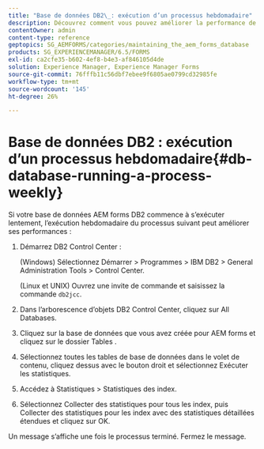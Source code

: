 ```yaml
---
title: "Base de données DB2\_: exécution d’un processus hebdomadaire"
description: Découvrez comment vous pouvez améliorer la performance de votre base de données AEM Forms DB2.
contentOwner: admin
content-type: reference
geptopics: SG_AEMFORMS/categories/maintaining_the_aem_forms_database
products: SG_EXPERIENCEMANAGER/6.5/FORMS
exl-id: ca2cfe35-b602-4ef8-b4e3-af846105d4de
solution: Experience Manager, Experience Manager Forms
source-git-commit: 76fffb11c56dbf7ebee9f6805ae0799cd32985fe
workflow-type: tm+mt
source-wordcount: '145'
ht-degree: 26%

---
```


# Base de données DB2 : exécution d’un processus hebdomadaire{#db-database-running-a-process-weekly}

Si votre base de données AEM forms DB2 commence à s’exécuter lentement, l’exécution hebdomadaire du processus suivant peut améliorer ses performances :

1. Démarrez DB2 Control Center :

   (Windows) Sélectionnez Démarrer > Programmes > IBM DB2 > General Administration Tools > Control Center.

   (Linux et UNIX) Ouvrez une invite de commande et saisissez la commande `db2jcc`.

1. Dans l’arborescence d’objets DB2 Control Center, cliquez sur All Databases.
1. Cliquez sur la base de données que vous avez créée pour AEM forms et cliquez sur le dossier Tables .
1. Sélectionnez toutes les tables de base de données dans le volet de contenu, cliquez dessus avec le bouton droit et sélectionnez Exécuter les statistiques.
1. Accédez à Statistiques > Statistiques des index.
1. Sélectionnez Collecter des statistiques pour tous les index, puis Collecter des statistiques pour les index avec des statistiques détaillées étendues et cliquez sur OK.

Un message s’affiche une fois le processus terminé. Fermez le message.
